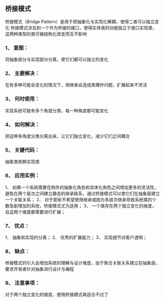 ## 桥接模式

桥接模式（Bridge Pattern）是用于把抽象化与实现化解耦，使得二者可以独立变化
桥接模式涉及到一个作为桥接的接口，使得实体类的功能独立于接口实现类，这两种类型的类可被结构化改变而互不影响

### 1、 意图：

将抽象部分与实现部分分离，使它们都可以独立的变化

### 2、 主要解决：

在有多种可能会变化的情况下，用继承会造成类爆炸问题，扩展起来不灵活

### 3、 何时使用：

实现系统可能有多个角度分类，每一种角度都可能变化

### 4、 如何解决：

把这种多角度分类分离出来，让它们独立变化，减少它们之间耦合

### 5、 关键代码：

抽象类依赖实现类

### 6、 应用实例：

1、 如果一个系统需要在构件的抽象化角色和具体化角色之间增加更多的灵活性，避免在两个层次之间建立静态的继承联系，通过桥接模式可以使它们在抽象层建立一个关联关系；
2、 对于那些不希望使用继承或因为多层次继承导致系统类的个数急剧增加的系统，桥接模式尤为适用；
3、 一个类存在两个独立变化的维度，且这两个维度都需要进行扩展；

### 7、 优点：

1、 抽象和实现的分离；
2、 优秀的扩展能力；
3、 实现细节对客户透明；

### 8、 缺点：

桥接模式的引入会增加系统的理解与设计难度，由于聚合关联关系建立在抽象层，要求开发者针对抽象进行设计与编程

### 9、 注意事项：

对于两个独立变化的维度，使用桥接模式再适合不过了